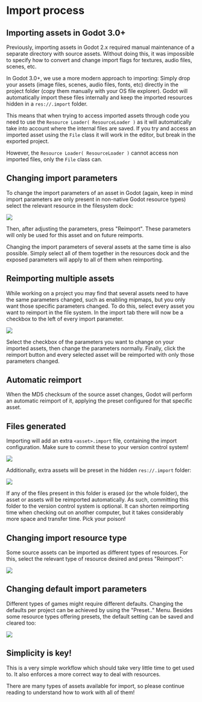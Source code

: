 

Import process
==============

Importing assets in Godot 3.0+
------------------------------

Previously, importing assets in Godot 2.x required manual maintenance
of a separate directory with source assets. Without doing this, it was
impossible to specify how to convert and change import flags for
textures, audio files, scenes, etc.

In Godot 3.0+, we use a more modern approach to importing: Simply drop
your assets (image files, scenes, audio files, fonts, etc) directly in the
project folder (copy them manually with your OS file explorer).
Godot will automatically import these files internally
and keep the imported resources hidden in a `res://.import` folder.

This means that when trying to access imported assets through code you
need to use the `Resource Loader( ResourceLoader )` as it will
automatically take into account where the internal files are saved. If you
try and access an imported asset using the `File` class
it will work in the editor, but break in the exported project.

However, the `Resource Loader( ResourceLoader )` cannot access
non imported files, only the `File` class can.

Changing import parameters
--------------------------

To change the import parameters of an asset in Godot (again, keep in mind
import parameters are only present in non-native Godot resource types)
select the relevant resource in the filesystem dock:

![](img/asset_workflow1.png)

Then, after adjusting the parameters, press "Reimport". These parameters
will only be used for this asset and on future reimports.

Changing the import parameters of several assets at the same time is also
possible. Simply select all of them together in the resources dock and the
exposed parameters will apply to all of them when reimporting.

Reimporting multiple assets
---------------------------

While working on a project you may find that several assets need to have
the same parameters changed, such as enabling mipmaps, but you only want
those specific parameters changed. To do this, select every asset you want
to reimport in the file system. In the import tab there will now be a
checkbox to the left of every import parameter.

![](img/reimport_multiple.png)

Select the checkbox of the parameters you want to change on your imported
assets, then change the parameters normally. Finally, click the reimport
button and every selected asset will be reimported with only those
parameters changed.

Automatic reimport
------------------

When the MD5 checksum of the source asset changes, Godot will perform an
automatic reimport of it, applying the preset configured for that specific
asset.

Files generated
-----------------

Importing will add an extra `<asset>.import` file, containing the import
configuration. Make sure to commit these to your version control system!

![](img/asset_workflow4.png)

Additionally, extra assets will be preset in the hidden `res://.import` folder:

![](img/asset_workflow5.png)

If any of the files present in this folder is erased (or the whole folder), the
asset or assets will be reimported automatically. As such, committing this folder
to the version control system is optional. It can shorten
reimporting time when checking out on another computer, but it takes considerably
more space and transfer time. Pick your poison!

Changing import resource type
-----------------------------

Some source assets can be imported as different types of resources.
For this, select the relevant type of resource desired and
press "Reimport":

![](img/asset_workflow2.png)


Changing default import parameters
-----------------------------------

Different types of games might require different defaults.
Changing the defaults per project can be achieved by using the
"Preset.." Menu. Besides some resource types offering presets,
the default setting can be saved and cleared too:

![](img/asset_workflow3.png)

Simplicity is key!
------------------

This is a very simple workflow which should take very little time to get used to. It also enforces a more
correct way to deal with resources.

There are many types of assets available for import, so please continue reading to understand how to work
with all of them!
